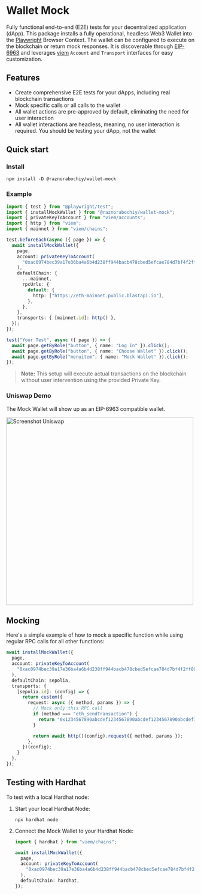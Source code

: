 # Wallet Mock
Fully functional end-to-end (E2E) tests for your decentralized application (dApp). This package installs a fully operational, headless Web3 Wallet into the [Playwright](https://github.com/microsoft/playwright) Browser Context. The wallet can be configured to execute on the blockchain or return mock responses. It is discoverable through [EIP-6963](https://eips.ethereum.org/EIPS/eip-6963) and leverages [viem](https://github.com/wevm/viem) `Account` and `Transport` interfaces for easy customization.

## Features
- Create comprehensive E2E tests for your dApps, including real blockchain transactions
- Mock specific calls or all calls to the wallet
- All wallet actions are pre-approved by default, eliminating the need for user interaction
- All wallet interactions are headless, meaning, no user interaction is required. You should be testing your dApp, not the wallet

## Quick start
### Install
```shell
npm install -D @raznorabochiy/wallet-mock
```
### Example
```ts
import { test } from "@playwright/test";
import { installMockWallet } from "@raznorabochiy/wallet-mock";
import { privateKeyToAccount } from "viem/accounts";
import { http } from "viem";
import { mainnet } from "viem/chains";

test.beforeEach(async ({ page }) => {
  await installMockWallet({
    page,
    account: privateKeyToAccount(
      "0xac0974bec39a17e36ba4a6b4d238ff944bacb478cbed5efcae784d7bf4f2ff80",
    ),
    defaultChain: {
      ...mainnet,
      rpcUrls: {
        default: {
          http: ["https://eth-mainnet.public.blastapi.io"],
        },
      },
    },
    transports: { [mainnet.id]: http() },
  });
});

test("Your Test", async ({ page }) => {
  await page.getByRole("button", { name: "Log In" }).click();
  await page.getByRole("button", { name: "Choose Wallet" }).click();
  await page.getByRole("menuitem", { name: "Mock Wallet" }).click();
});
```
> **Note:** This setup will execute actual transactions on the blockchain without user intervention using the provided Private Key.

### Uniswap Demo
The Mock Wallet will show up as an EIP-6963 compatible wallet.

<img width="500" alt="Screenshot Uniswap" src="https://github.com/johanneskares/wallet-mock/assets/1416628/b3d31df0-6273-42da-b00f-63bc8294a592">

## Mocking
Here's a simple example of how to mock a specific function while using regular RPC calls for all other functions:

```ts
await installMockWallet({
  page,
  account: privateKeyToAccount(
    "0xac0974bec39a17e36ba4a6b4d238ff944bacb478cbed5efcae784d7bf4f2ff80",
  ),
  defaultChain: sepolia,
  transports: {
    [sepolia.id]: (config) => {
      return custom({
        request: async ({ method, params }) => {
          // Mock only this RPC call
          if (method === "eth_sendTransaction") {
            return "0x1234567890abcdef1234567890abcdef1234567890abcdef1234567890abcdef";
          }

          return await http()(config).request({ method, params });
        },
      })(config);
    }
  },
});
```

## Testing with Hardhat
To test with a local Hardhat node:

1. Start your local Hardhat Node:
   ```shell
   npx hardhat node
   ```

2. Connect the Mock Wallet to your Hardhat Node:
   ```ts
   import { hardhat } from "viem/chains";

   await installMockWallet({
     page,
     account: privateKeyToAccount(
       "0xac0974bec39a17e36ba4a6b4d238ff944bacb478cbed5efcae784d7bf4f2ff80",
     ),
     defaultChain: hardhat,
   });
   ```
